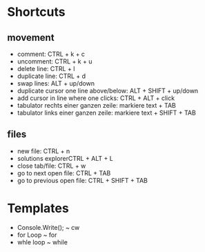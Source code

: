 # Shortcuts
## movement 
* comment: CTRL + k + c
* uncomment: CTRL + k + u
* delete line: CTRL + l
* duplicate line: CTRL + d
* swap lines: ALT + up/down
* duplicate cursor one line above/below: ALT + SHIFT + up/down
* add cursor in line where one clicks: CTRL + ALT + click 
* tabulator rechts einer ganzen zeile: markiere text + TAB
* tabulator links einer ganzen zeile: markiere text + SHIFT + TAB

## files
* new file: CTRL + n 
* solutions explorerCTRL + ALT + L
* close tab/file: CTRL + w
* go to next open file: CTRL  + TAB
* go to previous open file: CTRL + SHIFT + TAB

# Templates
* Console.Write(); ~ cw
* for Loop  ~ for
* whle loop ~ while
